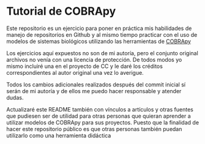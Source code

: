 # Tutorial de COBRApy

Este repositorio es un ejercicio para poner en práctica mis habilidades de manejo de repositorios en Github y al mismo tiempo practicar con el uso de modelos de sistemas biológicos utilizando las herramientas de [COBRApy](https://opencobra.github.io/cobrapy/)

Los ejercicios aquí expuestos no son de mi autoría, pero el conjunto original archivos no venía con una licencia de protección. De todos modos yo mismo incluiré una en el proyecto de CC y le daré los créditos correspondientes al autor original una vez lo averigue.

Todos los cambios adicionales realizados después del commit inicial sí serán de mi autoría y de ellos me puedo hacer responsable y atender dudas.

Actualizaré este README también con vínculos a artículos y otras fuentes que pudiesen ser de utilidad para otras personas que quieran aprender a utilizar modelos de COBRApy para sus proyectos. Puesto que la finalidad de hacer este repositorio público es que otras personas también puedan utilizarlo como una herramienta didáctica